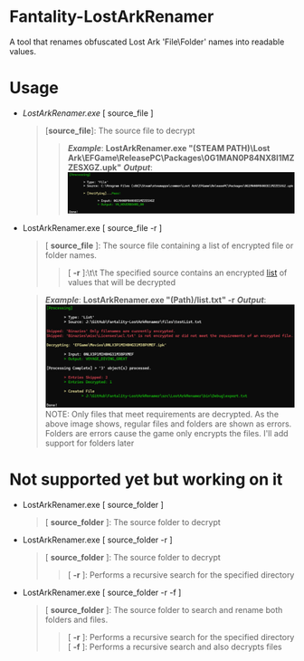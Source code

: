 # Fantality-LostArkRenamer
[](https://github.com/Twigzie/Fantality-LostArkRenamer#fantality-lostarkrenamer)

A tool that renames obfuscated Lost Ark 'File\Folder' names into readable values.

# Usage

 - *LostArkRenamer.exe* [ source_file ]
	 > [**source_file**]: The source file to decrypt
	 >> ***Example***: **LostArkRenamer.exe "(STEAM PATH)\Lost Ark\EFGame\ReleasePC\Packages\0G1MAN0P84NX8I1MZZESXGZ.upk"**
	 >***Output***: 
	 >![](https://github.com/Twigzie/Fantality-LostArkRenamer/blob/main/images/arg_1.png)
                    
 - LostArkRenamer.exe [ source_file -r ]
	 > [ **source_file** ]: The source file containing a list of encrypted file or folder names.
	 >> [ **-r** ]:\t\t The specified source contains an encrypted [list](https://github.com/Twigzie/Fantality-LostArkRenamer/blob/main/files/testList.txt) of values that will be decrypted
	 
	 > ***Example***: **LostArkRenamer.exe "(Path)/list.txt" -r**
	 >***Output***: 
	 >![](https://github.com/Twigzie/Fantality-LostArkRenamer/blob/main/images/arg_2.png)
	 > NOTE: Only files that meet requirements are decrypted. As the above image shows, regular files and folders are shown as errors. Folders are errors cause the game only encrypts the files. I'll add support for folders later

# Not supported yet but working on it

 - LostArkRenamer.exe [ source_folder ]
	 > [ **source_folder** ]: The source folder to decrypt

 - LostArkRenamer.exe [ source_folder -r ]
	 > [ **source_folder** ]: The source folder to decrypt
	 >> [ **-r** ]:  Performs a recursive search for the specified directory
                    
 - LostArkRenamer.exe [ source_folder -r -f ]
	 > [ **source_folder** ]: The source folder to search and rename both folders and files.
	 >> [ **-r** ]: Performs a recursive search for the specified directory
	 >> [ **-f** ]: Performs a recursive search and also decrypts files
